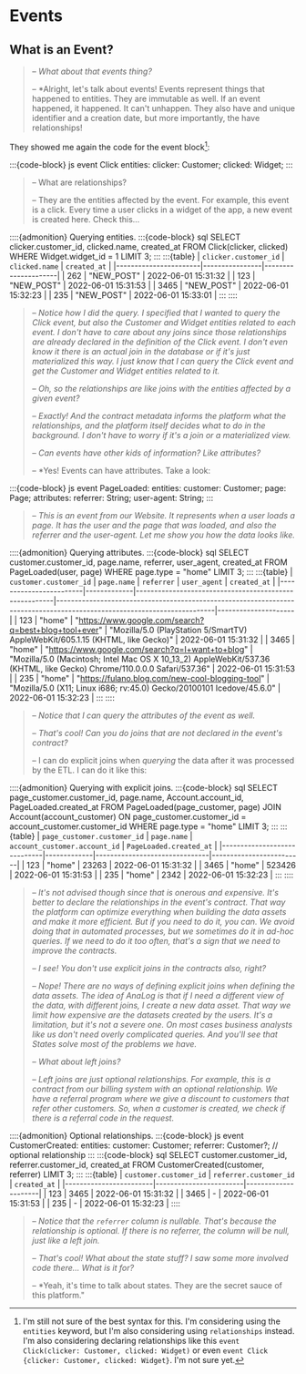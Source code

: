 # Events

## What is an Event?

> – *What about that events thing?*
>
> – *Alright, let's talk about events! Events represent things that happened to entities. They are immutable as well. If an event happened, it happened. It can't unhappen. They also have and unique identifier and a creation date, but more importantly, the have relationships!
>

They showed me again the code for the event block[^syntax]:

:::{code-block} js
event Click
  entities:
    clicker: Customer;
    clicked: Widget;
:::

> – What are relationships?
>
> – They are the entities affected by the event. For example, this event is a click. Every time a user clicks in a widget of the app, a new event is created here. Check this…

::::{admonition} Querying entities.
:::{code-block} sql
SELECT clicker.customer_id, clicked.name, created_at
FROM Click(clicker, clicked)
WHERE Widget.widget_id = 1
LIMIT 3;
:::
:::{table}
| `clicker.customer_id` | `clicked.name` | `created_at`        |
|-----------------------|----------------|---------------------|
| 262                   | "NEW_POST"     | 2022-06-01 15:31:32 |
| 123                   | "NEW_POST"     | 2022-06-01 15:31:53 |
| 3465                  | "NEW_POST"     | 2022-06-01 15:32:23 |
| 235                   | "NEW_POST"     | 2022-06-01 15:33:01 |
:::
::::

> – *Notice how I did the query. I specified that I wanted to query the Click event, but also the Customer and Widget entities related to each event. I don't have to care about any joins since those relationships are already declared in the definition of the Click event. I don't even know it there is an actual join in the database or if it's just materialized this way. I just know that I can query the Click event and get the Customer and Widget entities related to it.*
>
> – *Oh, so the relationships are like joins with the entities affected by a given event?*
>
> – *Exactly! And the contract metadata informs the platform what the relationships, and the platform itself decides what to do in the background. I don't have to worry if it's a join or a materialized view.*
>
> – *Can events have other kids of information? Like attributes?*
>
> – *Yes! Events can have attributes. Take a look:
>
:::{code-block} js
event PageLoaded:
  entities:
    customer: Customer;
    page: Page;
  attributes:
    referrer: String;
    user-agent: String;
:::

> – *This is an event from our Website. It represents when a user loads a page. It has the user and the page that was loaded, and also the referrer and the user-agent. Let me show you how the data looks like.*

::::{admonition} Querying attributes.
:::{code-block} sql
SELECT customer.customer_id, page.name, referrer, user_agent, created_at
FROM PageLoaded(user, page)
WHERE page.type = "home"
LIMIT 3;
:::
:::{table}
| `customer.customer_id` | `page.name` | `referrer`                                            | `user_agent`                                                                                                            | `created_at`        |
|------------------------|-------------|-------------------------------------------------------|-------------------------------------------------------------------------------------------------------------------------|---------------------|
| 123                    | "home"      | "https://www.google.com/search?q=best+blog+tool+ever" | "Mozilla/5.0 (PlayStation 5/SmartTV) AppleWebKit/605.1.15 (KHTML, like Gecko)"                                          | 2022-06-01 15:31:32 |
| 3465                   | "home"      | "https://www.google.com/search?q=I+want+to+blog"      | "Mozilla/5.0 (Macintosh; Intel Mac OS X 10_13_2) AppleWebKit/537.36 (KHTML, like Gecko) Chrome/110.0.0.0 Safari/537.36" | 2022-06-01 15:31:53 |
| 235                    | "home"      | "https://fulano.blog.com/new-cool-blogging-tool"      | "Mozilla/5.0 (X11; Linux i686; rv:45.0) Gecko/20100101 Icedove/45.6.0"                                                  | 2022-06-01 15:32:23 |
:::
::::

> – *Notice that I can query the attributes of the event as well.*
>
> – *That's cool! Can you do joins that are not declared in the event's contract?*
>
> – I can do explicit joins when *querying* the data after it was processed by the ETL.  I can do it like this:

::::{admonition} Querying with explicit joins.
:::{code-block} sql
SELECT page_customer.customer_id, page.name, Account.account_id, PageLoaded.created_at
FROM PageLoaded(page_customer, page) JOIN Account(account_customer) ON page_customer.customer_id = account_customer.customer_id
WHERE page.type = "home"
LIMIT 3;
:::
:::{table}
| `page_customer.customer_id` | `page.name` | `account_customer.account_id` | `PageLoaded.created_at` |
|-----------------------------|-------------|-------------------------------|-------------------------|
| 123                         | "home"      | 23263                         | 2022-06-01 15:31:32     |
| 3465                        | "home"      | 523426                        | 2022-06-01 15:31:53     |
| 235                         | "home"      | 2342                          | 2022-06-01 15:32:23     |
:::
::::

> – *It's not advised though since that is onerous and expensive. It's better to declare the relationships in the event's contract. That way the platform can optimize everything when building the data assets and make it more efficient. But if you need to do it, you can. We avoid doing that in automated processes, but we sometimes do it in ad-hoc queries. If we need to do it too often, that's a sign that we need to improve the contracts.*
>
> – *I see! You don't use explicit joins in the contracts also, right?*
>
> – *Nope! There are no ways of defining explicit joins when defining the data assets. The idea of AnaLog is that if I need a different view of the data, with different joins, I create a new data asset. That way we limit how expensive are the datasets created by the users. It's a limitation, but it's not a severe one. On most cases business analysts like us don't need overly complicated queries. And you'll see that States solve most of the problems we have.*
>
> – *What about left joins?*
>
> – *Left joins are just optional relationships. For example, this is a contract from our billing system with an optional relationship. We have a referral program where we give a discount to customers that refer other customers. So, when a customer is created, we check if there is a referral code in the request.*
>

::::{admonition} Optional relationships.
:::{code-block} js
event CustomerCreated:
  entities:
    customer: Customer;
    referrer: Customer?; // optional relationship
:::
:::{code-block} sql
SELECT customer.customer_id, referrer.customer_id, created_at
FROM CustomerCreated(customer, referrer)
LIMIT 3;
:::
:::{table}
| `customer.customer_id` | `referrer.customer_id` | `created_at`        |
|------------------------|------------------------|---------------------|
| 123                    | 3465                   | 2022-06-01 15:31:32 |
| 3465                   | -                      | 2022-06-01 15:31:53 |
| 235                    | -                      | 2022-06-01 15:32:23 |
::::

> – *Notice that the `referrer` column is nullable. That's because the relationship is optional. If there is no referrer, the column will be null, just like a left join.*
>
> – *That's cool! What about the state stuff? I saw some more involved code there... What is it for?*
>
> – *Yeah, it's time to talk about states. They are the secret sauce of this platform."

[^syntax]:  I'm still not sure of the best syntax for this. I'm considering using the `entities` keyword, but I'm also considering using `relationships` instead. I'm also considering declaring relationships like this `event Click(clicker: Customer, clicked: Widget)` or even `event Click {clicker: Customer, clicked: Widget}`. I'm not sure yet.
